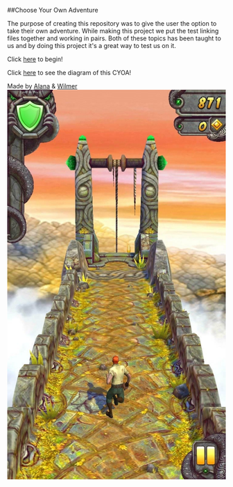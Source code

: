 ##Choose Your Own Adventure

The purpose of creating this repository was to give the user the option to take their own adventure. While making this project we put the test linking files together and working in pairs. Both of these topics has been taught to us and by doing this project it's a great way to test us on it.

Click [here](run.md) to begin!

Click [here](https://docs.google.com/drawings/d/1ciBrzbwkNJ26UTMOrD1zgs4Kxy-peGJZXDB3_mXFsK4/edit?usp=sharing) to see the diagram of this CYOA!

Made by [Alana](https://github.com/AlanananL7377) & [Wilmer](https://github.com/WilmerU7899)
![run](images/temple-run-2.jpg)